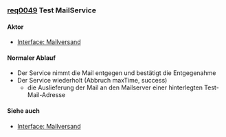 ### [req0049](https://github.com/PolitAktiv/politaktiv-requirements/tree/master/en/requirements/req0049.md) Test MailService

#### Aktor
 * [Interface: Mailversand](../InterFace001.md)

#### Normaler Ablauf
 * Der Service nimmt die Mail entgegen und bestätigt die Entgegenahme
 * Der Service wiederholt (Abbruch maxTime, success)
   * die Auslieferung der Mail an den Mailserver einer hinterlegten Test-Mail-Adresse

#### Siehe auch
 * [Interface: Mailversand](../InterFace001.md)